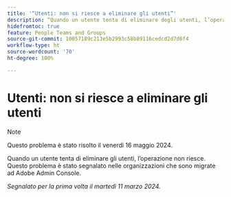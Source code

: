 ```yaml
---
title: '“Utenti: non si riesce a eliminare gli utenti”'
description: “Quando un utente tenta di eliminare degli utenti, l’operazione non riesce. Questo problema è stato segnalato nelle organizzazioni che sono migrate ad Adobe Admin Console.”
hidefromtoc: true
feature: People Teams and Groups
source-git-commit: 10057189c213e5b2993c58b89116cedcd2d7d6f4
workflow-type: ht
source-wordcount: '70'
ht-degree: 100%

---
```



# Utenti: non si riesce a eliminare gli utenti

>[!NOTE]
>
>Questo problema è stato risolto il venerdì 16 maggio 2024.

Quando un utente tenta di eliminare gli utenti, l’operazione non riesce. Questo problema è stato segnalato nelle organizzazioni che sono migrate ad Adobe Admin Console.

_Segnalato per la prima volta il martedì 11 marzo 2024._


